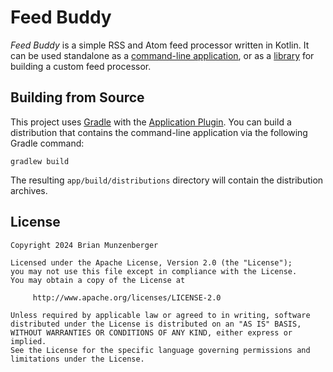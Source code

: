 # Feed Buddy
_Feed Buddy_ is a simple RSS and Atom feed processor written in Kotlin. It can be used standalone as a [command-line
application](./app), or as a [library](./core) for building a custom feed processor.

## Building from Source
This project uses [Gradle](https://gradle.org/) with the
[Application Plugin](https://docs.gradle.org/current/userguide/application_plugin.html). You can build a distribution
that contains the command-line application via the following Gradle command:

`gradlew build`

The resulting `app/build/distributions` directory will contain the distribution archives.

## License
```
Copyright 2024 Brian Munzenberger

Licensed under the Apache License, Version 2.0 (the "License");
you may not use this file except in compliance with the License.
You may obtain a copy of the License at

	 http://www.apache.org/licenses/LICENSE-2.0

Unless required by applicable law or agreed to in writing, software
distributed under the License is distributed on an "AS IS" BASIS,
WITHOUT WARRANTIES OR CONDITIONS OF ANY KIND, either express or implied.
See the License for the specific language governing permissions and
limitations under the License.
```
